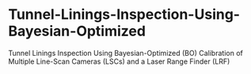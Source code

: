 # Tunnel-Linings-Inspection-Using-Bayesian-Optimized
Tunnel Linings Inspection Using Bayesian-Optimized (BO) Calibration of Multiple Line-Scan Cameras (LSCs) and a Laser Range Finder (LRF)
